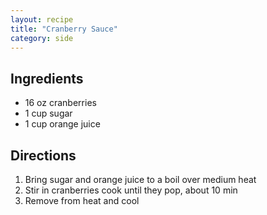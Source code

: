 ```yaml
---
layout: recipe
title: "Cranberry Sauce"
category: side
---
```


## Ingredients

- 16 oz cranberries
- 1 cup sugar
- 1 cup orange juice




## Directions
1. Bring sugar and orange juice to a boil over medium heat
2. Stir in cranberries cook until they pop, about 10 min
3. Remove from heat and cool



